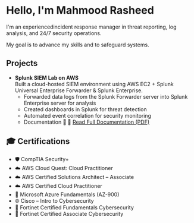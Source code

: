 # Hello, I'm Mahmood Rasheed

I'm an experiencedincident response manager in threat reporting, log analysis, and 24/7 security operations.

My goal is to advance my skills and to safeguard systems.

## Projects
- **Splunk SIEM Lab on AWS**  
  Built a cloud-hosted SIEM environment using AWS EC2 + Splunk Universal Enterprise Forwarder & Splunk Enterprise.  
  - Forwarded data logs from the Splunk Forwarder server into Splunk Enterprise server for analysis  
  - Created dashboards in Splunk for threat detection  
  - Automated event correlation for security monitoring
  - Documentation  📄 📄 [Read Full Documentation (PDF)](docs/AWS_Splunk_SIEM_Lab.pdf)
    
## 🎓 Certifications  
- 🛡️ CompTIA Security+  
- ☁️ AWS Cloud Quest: Cloud Practitioner  
- ☁️ AWS Certified Solutions Architect – Associate  
- ☁️ AWS Certified Cloud Practitioner  
- 🔐 Microsoft Azure Fundamentals (AZ-900)  
- 🌐 Cisco – Intro to Cybersecurity  
- 🏰 Fortinet Certified Fundamentals Cybersecurity  
- 🏰 Fortinet Certified Associate Cybersecurity  
